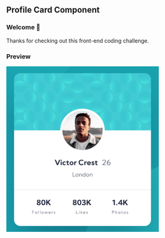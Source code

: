 ##  Profile Card Component

### Welcome 👋

Thanks for checking out this front-end coding challenge.

### Preview

<img src="./preview/preview.png" width="402" height="435" />